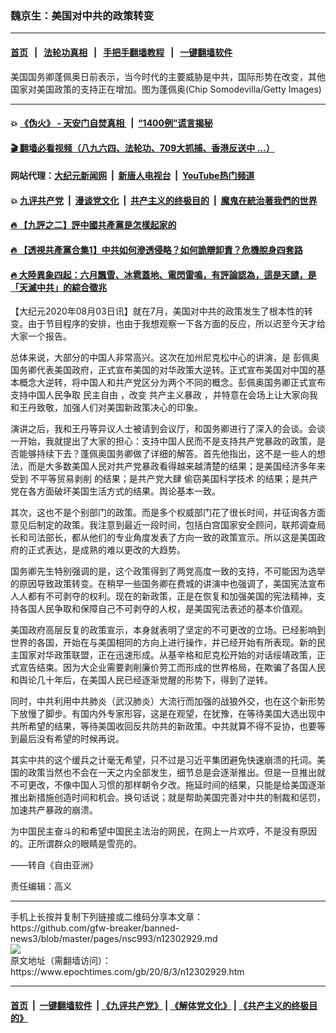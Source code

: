 ### 魏京生：美国对中共的政策转变
------------------------

#### [首页](https://github.com/gfw-breaker/banned-news3/blob/master/README.md) &nbsp;&nbsp;|&nbsp;&nbsp; [法轮功真相](https://github.com/begood0513/basic/blob/master/README.md)  &nbsp;&nbsp;|&nbsp;&nbsp; [手把手翻墙教程](https://github.com/gfw-breaker/guides/wiki)  &nbsp;&nbsp;|&nbsp;&nbsp; [一键翻墙软件](https://github.com/gfw-breaker/nogfw/blob/master/README.md)  



<div><img alt="" class="attachment-djy_600_400 size-djy_600_400 wp-post-image" src="https://i.epochtimes.com/assets/uploads/2020/08/77-600x400.jpg"/>
<div class="caption">
 美国国务卿蓬佩奥日前表示，当今时代的主要威胁是中共，国际形势在改变，其他国家对美国政策的支持正在增加。图为蓬佩奥(Chip Somodevilla/Getty Images)
</div></div><hr/>

#### 💥 [《伪火》 - 天安门自焚真相 ](http://141.164.39.94:10000/videos/blog/weihuo.html)&nbsp; |&nbsp; [“1400例”谎言揭秘  ](http://141.164.39.94:10000/videos/blog/jiexi1400.html)

#### [ 🎬  翻墙必看视频（八九六四、法轮功、709大抓捕、香港反送中 ...）](https://github.com/gfw-breaker/links/blob/master/banned.md)

#### 网站代理：[大纪元新闻网](http://167.172.10.89:10080/gb/) &nbsp;|&nbsp; [新唐人电视台](http://167.172.10.89:8808/gb/) &nbsp;|&nbsp; [YouTube热门频道](http://158.247.203.241/youtube.html)

#### 💥 [九评共产党](http://141.164.39.94:10000/videos/res/jiuping/)&nbsp; |&nbsp; [漫谈党文化](http://141.164.39.94:10000/videos/res/mtdwh/)&nbsp; |&nbsp; [共产主义的终极目的](http://141.164.39.94:10000/videos/res/zjmd/)&nbsp; |&nbsp; [魔鬼在統治著我們的世界](http://141.164.39.94:10000/videos/res/TheSpecter/)  

#### [ 🔥  【九評之二】評中國共產黨是怎樣起家的](http://141.164.39.94:10000/videos/news/../res/jiuping/index.html)

#### [ 🔥  【透視共產黨合集1】中共如何滲透侵略？如何詭辯卸責？危機脫身四套路](http://141.164.39.94:10000/videos/news/../res/detox/index.html)

#### [ 🔥  大陸異象四起：六月飄雪、冰雹蓋地、電閃雷鳴，有評論認為，這是天譴，是「天滅中共」的綜合徵兆](http://141.164.39.94:10000/videos/news/../warning/index.html)

<div><p>
 【大纪元2020年08月03日讯】就在7月，美国对中共的政策发生了根本性的转变。由于节目程序的安排，也由于我想观察一下各方面的反应，所以迟至今天才给大家一个报告。
</p>
<p>
 总体来说，大部分的中国人非常高兴。这次在加州尼克松中心的讲演，是
 <ok href="https://www.epochtimes.com/gb/tag/%E5%BD%AD%E4%BD%A9%E5%A5%A5.html">
  彭佩奥
 </ok>
 国务卿代表美国政府，正式宣布美国的对华政策大逆转。正式宣布美国对中国的基本概念大逆转，将中国人和共产党区分为两个不同的概念。彭佩奥国务卿正式宣布支持中国人民争取
 <ok href="https://www.epochtimes.com/gb/tag/%E6%B0%91%E4%B8%BB%E8%87%AA%E7%94%B1.html">
  民主自由
 </ok>
 ，改变
 <ok href="https://www.epochtimes.com/gb/tag/%E5%85%B1%E4%BA%A7%E4%B8%BB%E4%B9%89%E6%9A%B4%E6%94%BF.html">
  共产主义暴政
 </ok>
 ，并特意在会场上让大家向我和王丹致敬，加强人们对美国新政策决心的印象。
</p>
<p>
 演讲之后，我和王丹等异议人士被请到会议厅，和国务卿进行了深入的会谈。会谈一开始，我就提出了大家的担心：支持中国人民而不是支持共产党暴政的政策，是否能够持续下去？蓬佩奥国务卿做了详细的解答。首先他指出，这不是一些人的想法，而是大多数美国人民对共产党暴政看得越来越清楚的结果；是美国经济多年来受到
 <ok href="https://www.epochtimes.com/gb/tag/%E4%B8%8D%E5%B9%B3%E7%AD%89%E8%B4%B8%E6%98%93%E5%89%A5%E5%89%8A.html">
  不平等贸易剥削
 </ok>
 的结果；是共产党大肆
 <ok href="https://www.epochtimes.com/gb/tag/%E5%81%B7%E7%AA%83%E7%BE%8E%E5%9B%BD%E7%A7%91%E5%AD%A6%E6%8A%80%E6%9C%AF.html">
  偷窃美国科学技术
 </ok>
 的结果；是共产党在各方面破坏美国生活方式的结果。舆论基本一致。
</p>
<p>
 其次，这也不是个别部门的政策。而是多个权威部门花了很长时间，并征询各方面意见后制定的政策。我注意到最近一段时间，包括白宫国家安全顾问，联邦调查局长和司法部长，都从他们的专业角度发表了方向一致的政策宣示。所以这是美国政府的正式表达，是成熟的难以更改的大趋势。
</p>
<p>
 国务卿先生特别强调的是，这个政策得到了两党高度一致的支持，不可能因为选举的原因导致政策转变。在稍早一些国务卿在费城的讲演中也强调了，美国宪法宣布人人都有不可剥夺的权利。现在的新政策，正是在恢复和加强美国的宪法精神，支持各国人民争取和保障自己不可剥夺的人权，是美国宪法表述的基本价值观。
</p>
<p>
 美国政府高层反复的政策宣示，本身就表明了坚定的不可更改的立场。已经影响到世界的各国，开始在与美国相同的方向上进行操作，并已经开始有所表现。新的民主国家对华政策联盟，正在迅速形成。从基辛格和尼克松开始的对话绥靖政策，正式宣告结束。因为大企业需要剥削廉价劳工而形成的世界格局，在欺骗了各国人民和舆论几十年后，在美国人民已经逐渐觉醒的形势下，得到了逆转。
</p>
<p>
 同时，中共利用中共肺炎（武汉肺炎）大流行而加强的战狼外交，也在这个新形势下放慢了脚步。有国内外专家形容，这是在观望，在犹豫，在等待美国大选出现中共所希望的结果，等待美国收回反共防共的新政策。中共就算不得不妥协，也要等到最后没有希望的时候再说。
</p>
<p>
 其实中共的这个缓兵之计毫无希望，只不过是习近平集团避免快速崩溃的托词。美国的政策当然也不会在一天之内全部发生，细节总是会逐渐推出。但是一旦推出就不可更改，不像中国人习惯的那样朝令夕改。拖延时间的结果，只能是给美国逐渐推出新措施创造时间和机会。换句话说；就是帮助美国完善对中共的制裁和惩罚，加速共产暴政的崩溃。
</p>
<p>
 为中国民主奋斗的和希望中国民主法治的网民，在网上一片欢呼，不是没有原因的。正所谓群众的眼睛是雪亮的。
</p>
<p>
 ——转自《自由亚洲》
</p>
<p>
 责任编辑：高义
</p>
</div>
<hr/>
手机上长按并复制下列链接或二维码分享本文章：<br/>
https://github.com/gfw-breaker/banned-news3/blob/master/pages/nsc993/n12302929.md <br/>
<a href='https://github.com/gfw-breaker/banned-news3/blob/master/pages/nsc993/n12302929.md'><img src='https://github.com/gfw-breaker/banned-news3/blob/master/pages/nsc993/n12302929.md.png'/></a> <br/>
原文地址（需翻墙访问）：https://www.epochtimes.com/gb/20/8/3/n12302929.htm


------------------------
#### [首页](https://github.com/gfw-breaker/banned-news3/blob/master/README.md) &nbsp;|&nbsp; [一键翻墙软件](https://github.com/gfw-breaker/nogfw/blob/master/README.md) &nbsp;| [《九评共产党》](https://github.com/gfw-breaker/9ping.md/blob/master/README.md#九评之一评共产党是什么) | [《解体党文化》](https://github.com/gfw-breaker/jtdwh.md/blob/master/README.md) | [《共产主义的终极目的》](https://github.com/gfw-breaker/gczydzjmd.md/blob/master/README.md)


<img src='http://gfw-breaker.win/banned-news3/pages/nsc993/n12302929.md' width='0px' height='0px'/>